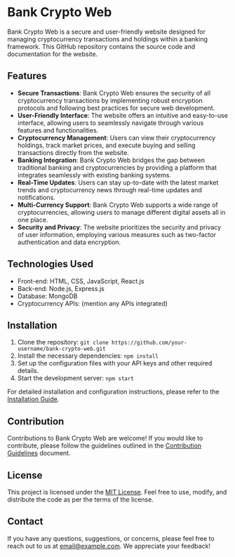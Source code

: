 # Bank Crypto Web

Bank Crypto Web is a secure and user-friendly website designed for managing cryptocurrency transactions and holdings within a banking framework. This GitHub repository contains the source code and documentation for the website.

## Features

- **Secure Transactions**: Bank Crypto Web ensures the security of all cryptocurrency transactions by implementing robust encryption protocols and following best practices for secure web development.
- **User-Friendly Interface**: The website offers an intuitive and easy-to-use interface, allowing users to seamlessly navigate through various features and functionalities.
- **Cryptocurrency Management**: Users can view their cryptocurrency holdings, track market prices, and execute buying and selling transactions directly from the website.
- **Banking Integration**: Bank Crypto Web bridges the gap between traditional banking and cryptocurrencies by providing a platform that integrates seamlessly with existing banking systems.
- **Real-Time Updates**: Users can stay up-to-date with the latest market trends and cryptocurrency news through real-time updates and notifications.
- **Multi-Currency Support**: Bank Crypto Web supports a wide range of cryptocurrencies, allowing users to manage different digital assets all in one place.
- **Security and Privacy**: The website prioritizes the security and privacy of user information, employing various measures such as two-factor authentication and data encryption.

## Technologies Used

- Front-end: HTML, CSS, JavaScript, React.js
- Back-end: Node.js, Express.js
- Database: MongoDB
- Cryptocurrency APIs: (mention any APIs integrated)

## Installation

1. Clone the repository: `git clone https://github.com/your-username/bank-crypto-web.git`
2. Install the necessary dependencies: `npm install`
3. Set up the configuration files with your API keys and other required details.
4. Start the development server: `npm start`

For detailed installation and configuration instructions, please refer to the [Installation Guide](installation.md).

## Contribution

Contributions to Bank Crypto Web are welcome! If you would like to contribute, please follow the guidelines outlined in the [Contribution Guidelines](contributing.md) document.

## License

This project is licensed under the [MIT License](LICENSE). Feel free to use, modify, and distribute the code as per the terms of the license.

## Contact

If you have any questions, suggestions, or concerns, please feel free to reach out to us at [email@example.com](mailto:email@example.com). We appreciate your feedback!

